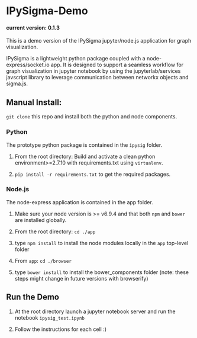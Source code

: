 # IPySigma-Demo
#### current version: 0.1.3

This is a demo version of the IPySigma jupyter/node.js application for graph visualization.

IPySigma is a lightweight python package coupled with a node-express/socket.io app. It is designed to support a seamless workflow for graph visualization in jupyter notebook by using the jupyterlab/services javscript library to leverage communication between networkx objects and sigma.js. 

## Manual Install:
`git clone` this repo and install both the python and node components.


### Python

The prototype python package is contained in the `ipysig` folder.

1. From the root directory: Build and activate a clean python environment>=2.7.10 with requirements.txt using `virtualenv`.

2. `pip install -r requirements.txt` to get the required packages.

### Node.js

The node-express application is contained in the app folder.

1. Make sure your node version is >= v6.9.4 and that both `npm` and `bower` are installed globally.

2. From the root directory: `cd ./app`

3. type `npm install` to install the node modules locally in the `app` top-level folder

4. From `app`: `cd ./browser`

5. type `bower install` to install the bower_components folder (note: these steps might change in future versions with browserify)

## Run the Demo

1. At the root directory launch a jupyter notebook server and run the notebook `ipysig_test.ipynb`

2. Follow the instructions for each cell :)


